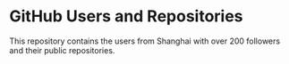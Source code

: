 # GitHub Users and Repositories
This repository contains the users from Shanghai with over 200 followers and their public repositories.
